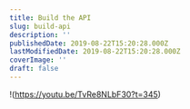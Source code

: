 ```yaml
---
title: Build the API
slug: build-api
description: ''
publishedDate: 2019-08-22T15:20:28.000Z
lastModifiedDate: 2019-08-22T15:20:28.000Z
coverImage: ''
draft: false
---
```


!(https://youtu.be/TvRe8NLbF30?t=345)
